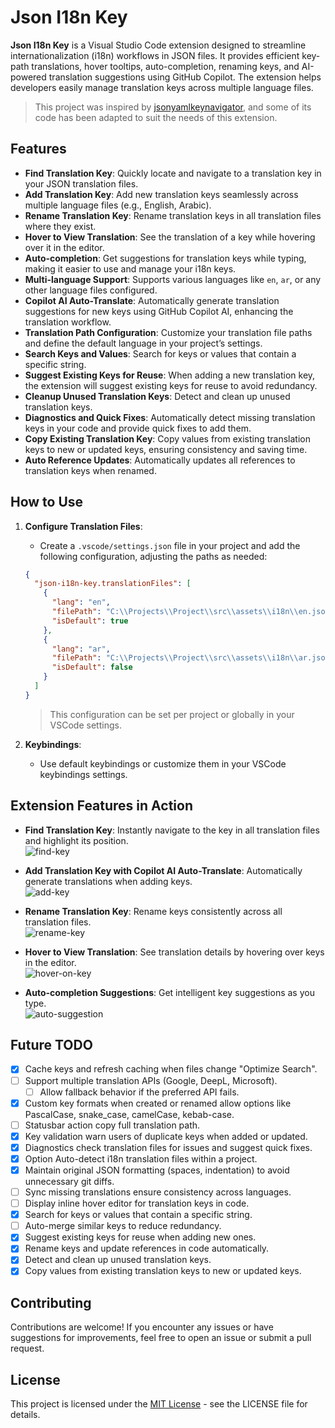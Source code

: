 # Json I18n Key

**Json I18n Key** is a Visual Studio Code extension designed to streamline internationalization (i18n) workflows in JSON files. It provides efficient key-path translations, hover tooltips, auto-completion, renaming keys, and AI-powered translation suggestions using GitHub Copilot. The extension helps developers easily manage translation keys across multiple language files.

> This project was inspired by [jsonyamlkeynavigator](https://github.com/shanmuganathan-balaraman/jsonyamlkeynavigator), and some of its code has been adapted to suit the needs of this extension.

## Features

- **Find Translation Key**: Quickly locate and navigate to a translation key in your JSON translation files.
- **Add Translation Key**: Add new translation keys seamlessly across multiple language files (e.g., English, Arabic).
- **Rename Translation Key**: Rename translation keys in all translation files where they exist.
- **Hover to View Translation**: See the translation of a key while hovering over it in the editor.
- **Auto-completion**: Get suggestions for translation keys while typing, making it easier to use and manage your i18n keys.
- **Multi-language Support**: Supports various languages like `en`, `ar`, or any other language files configured.
- **Copilot AI Auto-Translate**: Automatically generate translation suggestions for new keys using GitHub Copilot AI, enhancing the translation workflow.
- **Translation Path Configuration**: Customize your translation file paths and define the default language in your project’s settings.
- **Search Keys and Values**: Search for keys or values that contain a specific string.
- **Suggest Existing Keys for Reuse**: When adding a new translation key, the extension will suggest existing keys for reuse to avoid redundancy.
- **Cleanup Unused Translation Keys**: Detect and clean up unused translation keys.
- **Diagnostics and Quick Fixes**: Automatically detect missing translation keys in your code and provide quick fixes to add them.
- **Copy Existing Translation Key**: Copy values from existing translation keys to new or updated keys, ensuring consistency and saving time.
- **Auto Reference Updates**: Automatically updates all references to translation keys when renamed.

## How to Use

1. **Configure Translation Files**:
   - Create a `.vscode/settings.json` file in your project and add the following configuration, adjusting the paths as needed:
   ```json
   {
     "json-i18n-key.translationFiles": [
       {
         "lang": "en",
         "filePath": "C:\\Projects\\Project\\src\\assets\\i18n\\en.json",
         "isDefault": true
       },
       {
         "lang": "ar",
         "filePath": "C:\\Projects\\Project\\src\\assets\\i18n\\ar.json",
         "isDefault": false
       }
     ]
   }
   ```
   > This configuration can be set per project or globally in your VSCode settings.

2. **Keybindings**:
   - Use default keybindings or customize them in your VSCode keybindings settings.

## Extension Features in Action

- **Find Translation Key**: Instantly navigate to the key in all translation files and highlight its position.  
  ![find-key](src/assets/gif/find-key.gif)

- **Add Translation Key with Copilot AI Auto-Translate**: Automatically generate translations when adding keys.  
  ![add-key](src/assets/gif/add-key.gif)

- **Rename Translation Key**: Rename keys consistently across all translation files.  
  ![rename-key](src/assets/gif/rename-key.gif)

- **Hover to View Translation**: See translation details by hovering over keys in the editor.  
  ![hover-on-key](src/assets/gif/translation-on-hover.gif)

- **Auto-completion Suggestions**: Get intelligent key suggestions as you type.  
  ![auto-suggestion](src/assets/gif/auto-suggestion.gif)

## Future TODO

- [x] Cache keys and refresh caching when files change "Optimize Search".
- [ ] Support multiple translation APIs (Google, DeepL, Microsoft).
	- [ ] Allow fallback behavior if the preferred API fails.
- [x] Custom key formats when created or renamed allow options like PascalCase, snake_case, camelCase, kebab-case.
- [ ] Statusbar action copy full translation path.
- [x] Key validation warn users of duplicate keys when added or updated.
- [x] Diagnostics check translation files for issues and suggest quick fixes.
- [x] Option Auto-detect i18n translation files within a project.
- [x] Maintain original JSON formatting (spaces, indentation) to avoid unnecessary git diffs.
- [ ] Sync missing translations ensure consistency across languages.
- [ ] Display inline hover editor for translation keys in code.
- [x] Search for keys or values that contain a specific string.
- [ ] Auto-merge similar keys to reduce redundancy.
- [x] Suggest existing keys for reuse when adding new ones.
- [x] Rename keys and update references in code automatically.
- [x] Detect and clean up unused translation keys.
- [x] Copy values from existing translation keys to new or updated keys.

## Contributing

Contributions are welcome! If you encounter any issues or have suggestions for improvements, feel free to open an issue or submit a pull request.

## License

This project is licensed under the [MIT License](LICENSE.txt) - see the LICENSE file for details.
